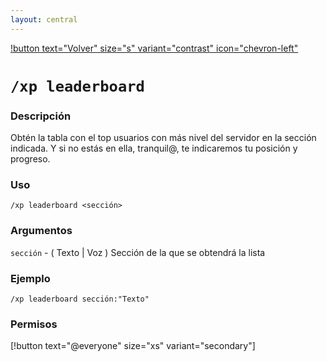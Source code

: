 ```yaml
---
layout: central
---
```


[!button text="Volver" size="s" variant="contrast" icon="chevron-left"](../xp.md)

# `/xp leaderboard`

### Descripción
Obtén la tabla con el top usuarios con más nivel del servidor en la sección indicada. Y si no estás en ella, tranquil@, te indicaremos tu posición y progreso.

### Uso
```
/xp leaderboard <sección>
```

### Argumentos
`sección` - ( Texto | Voz ) Sección de la que se obtendrá la lista

### Ejemplo
```
/xp leaderboard sección:"Texto"
```

### Permisos
[!button text="@everyone" size="xs" variant="secondary"]